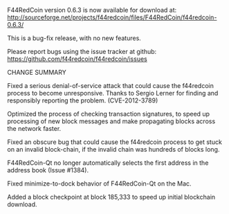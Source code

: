 F44RedCoin version 0.6.3 is now available for download at:
  http://sourceforge.net/projects/f44redcoin/files/F44RedCoin/f44redcoin-0.6.3/

This is a bug-fix release, with no new features.

Please report bugs using the issue tracker at github:
  https://github.com/f44redcoin/f44redcoin/issues

CHANGE SUMMARY

Fixed a serious denial-of-service attack that could cause the
f44redcoin process to become unresponsive. Thanks to Sergio Lerner
for finding and responsibly reporting the problem. (CVE-2012-3789)

Optimized the process of checking transaction signatures, to
speed up processing of new block messages and make propagating
blocks across the network faster.

Fixed an obscure bug that could cause the f44redcoin process to get
stuck on an invalid block-chain, if the invalid chain was
hundreds of blocks long.

F44RedCoin-Qt no longer automatically selects the first address
in the address book (Issue #1384).

Fixed minimize-to-dock behavior of F44RedCoin-Qt on the Mac.

Added a block checkpoint at block 185,333 to speed up initial
blockchain download.
